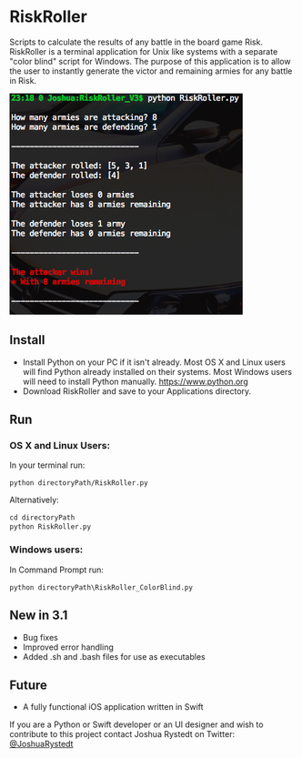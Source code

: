 # RiskRoller
Scripts to calculate the results of any battle in the board game Risk.  
RiskRoller is a terminal application for Unix like systems with a separate "color blind" script for Windows.
The purpose of this application is to allow the user to instantly generate the victor and remaining armies for any battle in Risk.

![Example Image](https://github.com/JoshuaRystedt/RiskRoller/blob/master/RiskRoller3Example.png?raw=true "RiskRoller 3")

## Install
- Install Python on your PC if it isn't already. Most OS X and Linux users will find Python already installed on their systems. Most Windows users will need to install Python manually.
<https://www.python.org>
- Download RiskRoller and save to your Applications directory.

## Run
### OS X and Linux Users:
In your terminal run:

	python directoryPath/RiskRoller.py

Alternatively:

	cd directoryPath
	python RiskRoller.py

### Windows users:
In Command Prompt run:

	python directoryPath\RiskRoller_ColorBlind.py

## New in 3.1
- Bug fixes
- Improved error handling
- Added .sh and .bash files for use as executables

## Future
- A fully functional iOS application written in Swift

If you are a Python or Swift developer or an UI designer and wish to contribute to this project contact Joshua Rystedt on Twitter: [@JoshuaRystedt](https://twitter.com/JoshuaRystedt)
